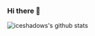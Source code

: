 ### Hi there 👋

![iceshadows's github stats](https://github-readme-stats.vercel.app/api?username=iceshadows&show_icons=true&theme=tokyonight)
<!--
**iceshadows/iceshadows** is a ✨ _special_ ✨ repository because its `README.md` (this file) appears on your GitHub profile.

Here are some ideas to get you started:

- 🔭 I’m currently working on ...
- 🌱 I’m currently learning ...
- 👯 I’m looking to collaborate on ...
- 🤔 I’m looking for help with ...
- 💬 Ask me about ...
- 📫 How to reach me: ...
- 😄 Pronouns: ...
- ⚡ Fun fact: ...
-->
